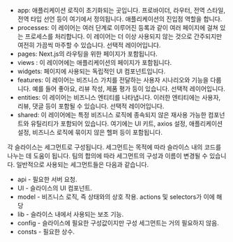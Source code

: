 -   app: 애플리케이션 로직이 초기화되는 곳입니다. 프로바이더, 라우터, 전역 스타일, 전역 타입 선언 등이 여기에서 정의됩니다. 애플리케이션의 진입점 역할을 합니다.
-   processes: 이 레이어는 여러 단계로 이루어진 등록과 같이 여러 페이지에 걸쳐 있는 프로세스를 처리합니다. 이 레이어는 더 이상 사용되지 않는 것으로 간주되지만 여전히 가끔씩 마주할 수 있습니다. 선택적 레이어입니다.
-   pages: Next.js의 라우팅을 위한 페이지가 포함됩니다.
-   views : 이 레이어에는 애플리케이션의 페이지가 포함됩니다.
-   widgets: 페이지에 사용되는 독립적인 UI 컴포넌트입니다.
-   features: 이 레이어는 비즈니스 가치를 전달하는 사용자 시나리오와 기능을 다룹니다. 예를 들어 좋아요, 리뷰 작성, 제품 평가 등이 있습니다. 선택적 레이어입니다.
-   entities: 이 레이어는 비즈니스 엔티티를 나타냅니다. 이러한 엔티티에는 사용자, 리뷰, 댓글 등이 포함될 수 있습니다. 선택적 레이어입니다.
-   shared: 이 레이어에는 특정 비즈니스 로직에 종속되지 않은 재사용 가능한 컴포넌트와 유틸리티가 포함되어 있습니다. 여기에는 UI 키트, axios 설정, 애플리케이션 설정, 비즈니스 로직에 묶이지 않은 헬퍼 등이 포함됩니다.

각 슬라이스는 세그먼트로 구성됩니다. 세그먼트는 목적에 따라 슬라이스 내의 코드를 나누는 데 도움이 됩니다. 팀의 합의에 따라 세그먼트의 구성과 이름이 변경될 수 있습니다. 일반적으로 사용되는 세그먼트들은 다음과 같습니다.

-   api - 필요한 서버 요청.
-   UI - 슬라이스의 UI 컴포넌트.
-   model - 비즈니스 로직, 즉 상태와의 상호 작용. actions 및 selectors가 이에 해당
-   lib - 슬라이스 내에서 사용되는 보조 기능.
-   config - 슬라이스에 필요한 구성값이지만 구성 세그먼트는 거의 필요하지 않음.
-   consts - 필요한 상수.
